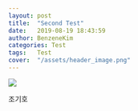 ```yaml
---
layout: post
title:  "Second Test"
date:   2019-08-19 18:43:59
author: BenzeneKim
categories: Test
tags:	Test
cover:  "/assets/header_image.png"
---
```


<img src="//BenzeneKim.github.io/assets/TestImages/DJI_20190515_184144.jpg">

조기호
